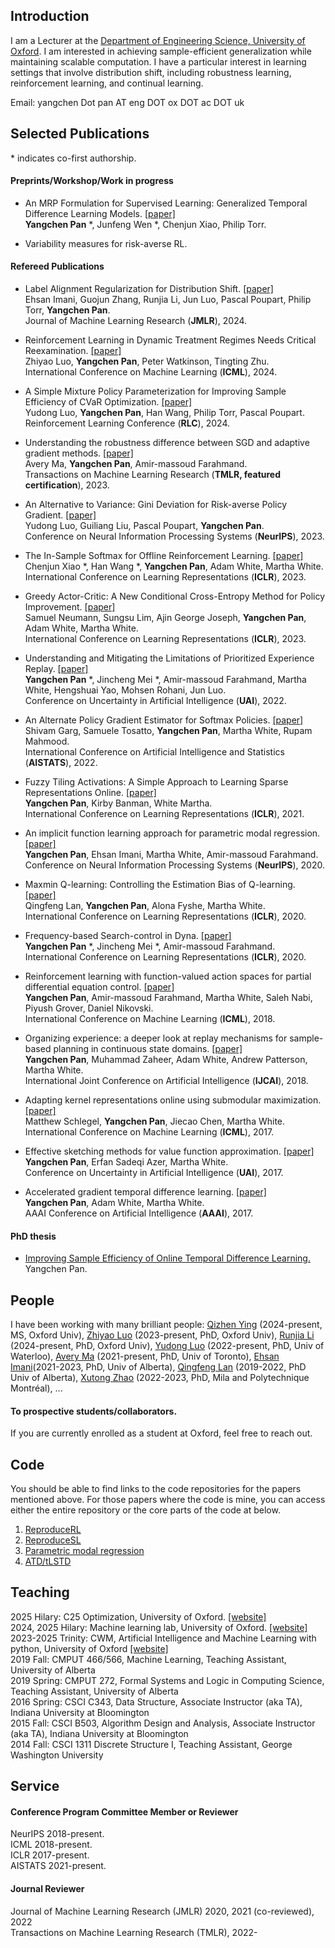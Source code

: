                                          
       
## Introduction

I am a Lecturer at the [Department of Engineering Science, University of Oxford](https://eng.ox.ac.uk/people/yangchen-pan/). I am interested in achieving sample-efficient generalization while maintaining scalable computation. I have a particular interest in learning settings that involve distribution shift, including robustness learning, reinforcement learning, and continual learning.

Email: yangchen Dot pan AT eng DOT ox DOT ac DOT uk
  
## Selected Publications

\* indicates co-first authorship.

#### Preprints/Workshop/Work in progress

- An MRP Formulation for Supervised Learning: Generalized Temporal Difference Learning Models. [[paper]](https://arxiv.org/pdf/2404.15518.pdf)  
  **Yangchen Pan** *, Junfeng Wen *, Chenjun Xiao, Philip Torr.
  
- Variability measures for risk-averse RL. 

#### Refereed Publications

- Label Alignment Regularization for Distribution Shift. [[paper]](https://arxiv.org/abs/2211.14960)  
  Ehsan Imani, Guojun Zhang, Runjia Li, Jun Luo, Pascal Poupart, Philip Torr, **Yangchen Pan**.  
  Journal of Machine Learning Research (**JMLR**), 2024.

- Reinforcement Learning in Dynamic Treatment Regimes Needs Critical Reexamination. [[paper]](https://arxiv.org/abs/2405.18556)  
  Zhiyao Luo, **Yangchen Pan**, Peter Watkinson, Tingting Zhu.  
  International Conference on Machine Learning (**ICML**), 2024.
    
- A Simple Mixture Policy Parameterization for Improving Sample Efficiency of CVaR Optimization. [[paper]](https://arxiv.org/pdf/2403.11062.pdf)  
  Yudong Luo, **Yangchen Pan**, Han Wang, Philip Torr, Pascal Poupart.  
  Reinforcement Learning Conference (**RLC**), 2024. 

- Understanding the robustness difference between SGD and adaptive gradient methods. [[paper]](https://openreview.net/pdf?id=ed8SkMdYFT)  
  Avery Ma, **Yangchen Pan**, Amir-massoud Farahmand.  
  Transactions on Machine Learning Research (**TMLR, featured certification**), 2023. 

- An Alternative to Variance: Gini Deviation for Risk-averse Policy Gradient. [[paper]](https://arxiv.org/pdf/2307.08873.pdf)  
  Yudong Luo, Guiliang Liu, Pascal Poupart, **Yangchen Pan**.  
  Conference on Neural Information Processing Systems (**NeurIPS**), 2023.
     
- The In-Sample Softmax for Offline Reinforcement Learning. [[paper]](https://openreview.net/forum?id=u-RuvyDYqCM)  
  Chenjun Xiao *, Han Wang *, **Yangchen Pan**, Adam White, Martha White.  
  International Conference on Learning Representations (**ICLR**), 2023.
   
- Greedy Actor-Critic: A New Conditional Cross-Entropy Method for Policy Improvement. [[paper]](https://openreview.net/forum?id=eSQh8rG8Oa)   
  Samuel Neumann, Sungsu Lim, Ajin George Joseph, **Yangchen Pan**, Adam White, Martha White.  
  International Conference on Learning Representations (**ICLR**), 2023.
   
- Understanding and Mitigating the Limitations of Prioritized Experience Replay. [[paper]](https://openreview.net/pdf?id=HBlNGvIicg9)  
   **Yangchen Pan** *, Jincheng Mei *, Amir-massoud Farahmand, Martha White, Hengshuai Yao, Mohsen Rohani, Jun Luo.   
  Conference on Uncertainty in Artificial Intelligence (**UAI**), 2022.
   
- An Alternate Policy Gradient Estimator for Softmax Policies. [[paper]](https://arxiv.org/pdf/2112.11622.pdf)  
  Shivam Garg, Samuele Tosatto, **Yangchen Pan**, Martha White, Rupam Mahmood.  
  International Conference on Artificial Intelligence and Statistics (**AISTATS**), 2022.

- Fuzzy Tiling Activations: A Simple Approach to Learning Sparse Representations Online. [[paper]](https://openreview.net/forum?id=zElset1Klrp)  
  **Yangchen Pan**, Kirby Banman, White Martha.  
  International Conference on Learning Representations (**ICLR**), 2021.

- An implicit function learning approach for parametric modal regression. [[paper]](https://arxiv.org/abs/2002.06195)  
  **Yangchen Pan**, Ehsan Imani, Martha White, Amir-massoud Farahmand.  
  Conference on Neural Information Processing Systems (**NeurIPS**), 2020.

- Maxmin Q-learning: Controlling the Estimation Bias of Q-learning. [[paper]](https://openreview.net/forum?id=Bkg0u3Etwr)  
  Qingfeng Lan, **Yangchen Pan**, Alona Fyshe, Martha White.  
  International Conference on Learning Representations (**ICLR**), 2020.

- Frequency-based Search-control in Dyna. [[paper]](https://openreview.net/forum?id=B1gskyStwr)  
  **Yangchen Pan** *, Jincheng Mei *, Amir-massoud Farahmand.  
  International Conference on Learning Representations (**ICLR**), 2020.

- Reinforcement learning with function-valued action spaces for partial differential equation control. [[paper]](https://arxiv.org/abs/1806.06931)  
  **Yangchen Pan**, Amir-massoud Farahmand, Martha White, Saleh Nabi, Piyush Grover, Daniel Nikovski.  
  International Conference on Machine Learning (**ICML**), 2018.

- Organizing experience: a deeper look at replay mechanisms for sample-based planning in continuous state domains. [[paper]](https://arxiv.org/abs/1806.04624)  
  **Yangchen Pan**, Muhammad Zaheer, Adam White, Andrew Patterson, Martha White.  
  International Joint Conference on Artificial Intelligence (**IJCAI**), 2018.

- Adapting kernel representations online using submodular maximization. [[paper]](http://proceedings.mlr.press/v70/schlegel17a.html)  
  Matthew Schlegel, **Yangchen Pan**, Jiecao Chen, Martha White.  
  International Conference on Machine Learning (**ICML**), 2017.

- Effective sketching methods for value function approximation. [[paper]](https://arxiv.org/abs/1708.01298)  
  **Yangchen Pan**, Erfan Sadeqi Azer, Martha White.  
  Conference on Uncertainty in Artificial Intelligence (**UAI**), 2017.

- Accelerated gradient temporal difference learning. [[paper]](https://arxiv.org/abs/1611.09328)  
  **Yangchen Pan**, Adam White, Martha White.  
  AAAI Conference on Artificial Intelligence (**AAAI**), 2017.

#### PhD thesis

- [Improving Sample Efficiency of Online Temporal Difference Learning.](https://era.library.ualberta.ca/items/11f33d25-086e-493c-bdae-b0e364fd786a) Yangchen Pan.

## People

I have been working with many brilliant people: [Qizhen Ying]() (2024-present, MS, Oxford Univ), [Zhiyao Luo](https://eng.ox.ac.uk/people/zhiyao-luo/) (2023-present, PhD, Oxford Univ), [Runjia Li]() (2024-present, PhD, Oxford Univ), 
[Yudong Luo](http://miyunluo.com/) (2022-present, PhD, Univ of Waterloo), [Avery Ma](http://averyma.com/) (2021-present, PhD, Univ of Toronto), [Ehsan Imani](https://ehsanei.github.io/)(2021-2023, PhD, Univ of Alberta), [Qingfeng Lan](https://lancelqf.github.io/about/) (2019-2022, PhD Univ of Alberta), [Xutong Zhao](https://tongtongx.github.io/) (2022-2023, PhD, Mila and Polytechnique Montréal), ... 

#### To prospective students/collaborators. 

If you are currently enrolled as a student at Oxford, feel free to reach out. 

## Code

You should be able to find links to the code repositories for the papers mentioned above. For those papers where the code is mine, you can access either the entire repository or the core parts of the code at below.

1. [ReproduceRL](https://github.com/yannickycpan/reproduceRL)
2. [ReproduceSL](https://github.com/yannickycpan/reproduceSL)
3. [Parametric modal regression](https://github.com/yannickycpan/parametricmodalregression) 
4. [ATD/tLSTD](https://github.com/yannickycpan/atd_tlstd)

## Teaching

2025 Hilary: C25 Optimization, University of Oxford. [[website]]()  
2024, 2025 Hilary: Machine learning lab, University of Oxford. [[website]]()  
2023-2025 Trinity: CWM, Artificial Intelligence and Machine Learning with python, University of Oxford [[website]](https://yannickycpan.github.io/oxford-engs-AIML-cwm/)  
2019 Fall: CMPUT 466/566, Machine Learning, Teaching Assistant, University of Alberta  
2019 Spring: CMPUT 272, Formal Systems and Logic in Computing Science, Teaching Assistant, University of Alberta  
2016 Spring: CSCI C343, Data Structure, Associate Instructor (aka TA), Indiana University at Bloomington  
2015 Fall: CSCI B503, Algorithm Design and Analysis, Associate Instructor (aka TA), Indiana University at Bloomington  
2014 Fall: CSCI 1311 Discrete Structure I, Teaching Assistant, George Washington University

## Service

#### Conference Program Committee Member or Reviewer

NeurIPS 2018-present.  
ICML 2018-present.  
ICLR 2017-present.  
AISTATS 2021-present.  

#### Journal Reviewer

Journal of Machine Learning Research (JMLR) 2020, 2021 (co-reviewed), 2022  
Transactions on Machine Learning Research (TMLR), 2022-
